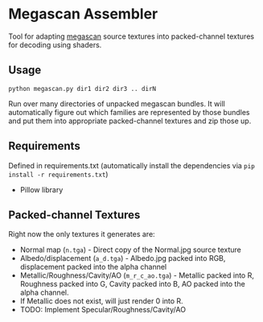 # Megascan Assembler
Tool for adapting [megascan](https://megascans.se/) source textures into packed-channel textures for decoding using shaders.

## Usage
```
python megascan.py dir1 dir2 dir3 .. dirN
```
Run over many directories of unpacked megascan bundles. It will automatically figure out which families are represented by those bundles and put them into appropriate packed-channel textures and zip those up.

## Requirements
Defined in requirements.txt (automatically install the dependencies via `pip install -r requirements.txt`)
 * Pillow library

## Packed-channel Textures
Right now the only textures it generates are:
 * Normal map (`n.tga`) - Direct copy of the Normal.jpg source texture
 * Albedo/displacement (`a_d.tga`) - Albedo.jpg packed into RGB, displacement packed into the alpha channel
 * Metallic/Roughness/Cavity/AO (`m_r_c_ao.tga`) - Metallic packed into R, Roughness packed into G, Cavity packed into B, AO packed into the alpha channel.
  * If Metallic does not exist, will just render 0 into R.
  * TODO: Implement Specular/Roughness/Cavity/AO
